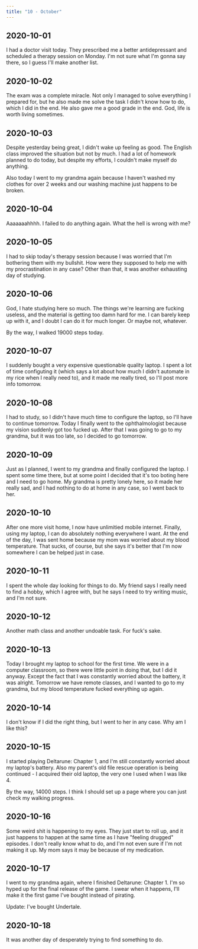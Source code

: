 ```yaml
---
title: "10 - October"
---
```


## 2020-10-01

I had a doctor visit today. They prescribed me a better antidepressant
and scheduled a therapy session on Monday. I'm not sure what I'm gonna
say there, so I guess I'll make another list.

## 2020-10-02

The exam was a complete miracle. Not only I managed to solve
everything I prepared for, but he also made me solve the task I didn't
know how to do, which I did in the end. He also gave me a good grade
in the end. God, life is worth living sometimes.

## 2020-10-03

Despite yesterday being great, I didn't wake up feeling as good. The
English class improved the situation but not by much. I had a lot of
homework planned to do today, but despite my efforts, I couldn't make
myself do anything.

Also today I went to my grandma again because I haven't washed my
clothes for over 2 weeks and our washing machine just happens to be
broken.

## 2020-10-04

Aaaaaaahhhh. I failed to do anything again. What the hell is wrong
with me?

## 2020-10-05

I had to skip today's therapy session because I was worried that I'm
bothering them with my bullshit. How were they supposed to help me
with my procrastination in any case? Other than that, it was another
exhausting day of studying.

## 2020-10-06

God, I hate studying here so much. The things we're learning are
fucking useless, and the material is getting too damn hard for me. I
can barely keep up with it, and I doubt I can do it for much longer.
Or maybe not, whatever.

By the way, I walked 19000 steps today.

## 2020-10-07

I suddenly bought a very expensive questionable quality laptop. I
spent a lot of time configuting it (which says a lot about how much I
didn't automate in my rice when I really need to), and it made me
really tired, so I'll post more info tomorrow.

## 2020-10-08

I had to study, so I didn't have much time to configure the laptop, so
I'll have to continue tomorrow. Today I finally went to the
ophthalmologist because my vision suddenly got too fucked up. After
that I was going to go to my grandma, but it was too late, so I
decided to go tomorrow.

## 2020-10-09

Just as I planned, I went to my grandma and finally configured the
laptop. I spent some time there, but at some point I decided that it's
too boting here and I need to go home. My grandma is pretty lonely
here, so it made her really sad, and I had nothing to do at home in
any case, so I went back to her.

## 2020-10-10

After one more visit home, I now have unlimitied mobile internet.
Finally, using my laptop, I can do absolutely nothing everywhere I
want. At the end of the day, I was sent home because my mom was
worried about my blood temperature. That sucks, of course, but she
says it's better that I'm now somewhere I can be helped just in case.

## 2020-10-11

I spent the whole day looking for things to do. My friend says I
really need to find a hobby, which I agree with, but he says I need to
try writing music, and I'm not sure.

## 2020-10-12

Another math class and another undoable task. For fuck's sake.

## 2020-10-13

Today I brought my laptop to school for the first time. We were in a
computer classroom, so there were little point in doing that, but I
did it anyway. Except the fact that I was constantly worried about the
battery, it was alright. Tomorrow we have remote classes, and I wanted
to go to my grandma, but my blood temperature fucked everything up
again.

## 2020-10-14

I don't know if I did the right thing, but I went to her in any case.
Why am I like this?

## 2020-10-15

I started playing Deltarune: Chapter 1, and I'm still constantly
worried about my laptop's battery. Also my parent's old file rescue
operation is being continued - I acquired their old laptop, the very
one I used when I was like 4.

By the way, 14000 steps. I think I should set up a page where you can
just check my walking progress.

## 2020-10-16

Some weird shit is happening to my eyes. They just start to roll up,
and it just happens to happen at the same time as I have "feeling
drugged" episodes. I don't really know what to do, and I'm not even
sure if I'm not making it up. My mom says it may be because of my
medication.

## 2020-10-17

I went to my grandma again, where I finished Deltarune: Chapter 1. I'm
so hyped up for the final release of the game. I swear when it
happens, I'll make it the first game I've bought instead of pirating.

Update: I've bought Undertale.

## 2020-10-18

It was another day of desperately trying to find something to do.
